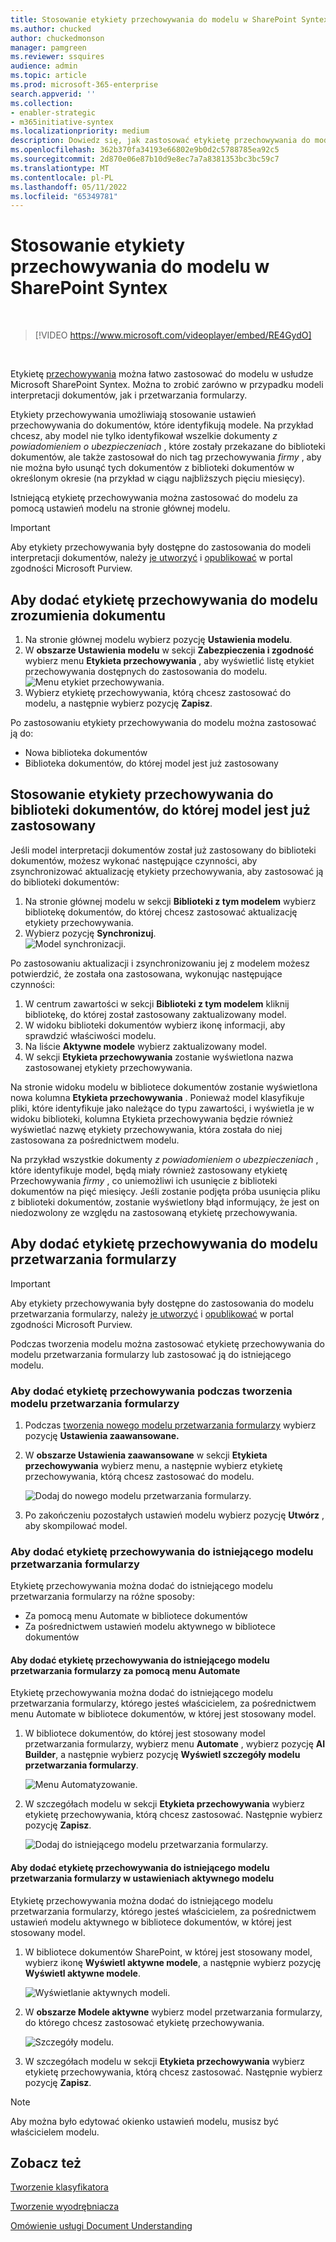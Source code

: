 ```yaml
---
title: Stosowanie etykiety przechowywania do modelu w SharePoint Syntex
ms.author: chucked
author: chuckedmonson
manager: pamgreen
ms.reviewer: ssquires
audience: admin
ms.topic: article
ms.prod: microsoft-365-enterprise
search.appverid: ''
ms.collection:
- enabler-strategic
- m365initiative-syntex
ms.localizationpriority: medium
description: Dowiedz się, jak zastosować etykietę przechowywania do modelu w SharePoint Syntex.
ms.openlocfilehash: 362b370fa34193e66802e9b0d2c5788785ea92c5
ms.sourcegitcommit: 2d870e06e87b10d9e8ec7a7a8381353bc3bc59c7
ms.translationtype: MT
ms.contentlocale: pl-PL
ms.lasthandoff: 05/11/2022
ms.locfileid: "65349781"
---
```

# <a name="apply-a-retention-label-to-a-model-in-sharepoint-syntex"></a>Stosowanie etykiety przechowywania do modelu w SharePoint Syntex

</br>

> [!VIDEO https://www.microsoft.com/videoplayer/embed/RE4GydO]  

</br>

Etykietę [przechowywania](../compliance/retention.md) można łatwo zastosować do modelu w usłudze Microsoft SharePoint Syntex. Można to zrobić zarówno w przypadku modeli interpretacji dokumentów, jak i przetwarzania formularzy.

Etykiety przechowywania umożliwiają stosowanie ustawień przechowywania do dokumentów, które identyfikują modele.  Na przykład chcesz, aby model nie tylko identyfikował wszelkie dokumenty *z powiadomieniem o ubezpieczeniach* , które zostały przekazane do biblioteki dokumentów, ale także zastosował do nich tag przechowywania *firmy* , aby nie można było usunąć tych dokumentów z biblioteki dokumentów w określonym okresie (na przykład w ciągu najbliższych pięciu miesięcy).

Istniejącą etykietę przechowywania można zastosować do modelu za pomocą ustawień modelu na stronie głównej modelu. 

> [!Important]
> Aby etykiety przechowywania były dostępne do zastosowania do modeli interpretacji dokumentów, należy [je utworzyć](../compliance/file-plan-manager.md#create-retention-labels) i [opublikować](../compliance/create-apply-retention-labels.md#how-to-publish-retention-labels) w portal zgodności Microsoft Purview.

## <a name="to-add-a-retention-label-to-a-document-understanding-model"></a>Aby dodać etykietę przechowywania do modelu zrozumienia dokumentu

1. Na stronie głównej modelu wybierz pozycję **Ustawienia modelu**.</br>
2. W **obszarze Ustawienia modelu** w sekcji **Zabezpieczenia i zgodność** wybierz menu **Etykieta przechowywania** , aby wyświetlić listę etykiet przechowywania dostępnych do zastosowania do modelu.</br>
 ![Menu etykiet przechowywania.](../media/content-understanding/retention-labels-menu.png)</br> 
3. Wybierz etykietę przechowywania, którą chcesz zastosować do modelu, a następnie wybierz pozycję **Zapisz**.</br>

Po zastosowaniu etykiety przechowywania do modelu można zastosować ją do:
- Nowa biblioteka dokumentów
- Biblioteka dokumentów, do której model jest już zastosowany
 
## <a name="apply-the-retention-label-to-a-document-library-to-which-the-model-is-already-applied"></a>Stosowanie etykiety przechowywania do biblioteki dokumentów, do której model jest już zastosowany

Jeśli model interpretacji dokumentów został już zastosowany do biblioteki dokumentów, możesz wykonać następujące czynności, aby zsynchronizować aktualizację etykiety przechowywania, aby zastosować ją do biblioteki dokumentów:</br>

1. Na stronie głównej modelu w sekcji **Biblioteki z tym modelem** wybierz bibliotekę dokumentów, do której chcesz zastosować aktualizację etykiety przechowywania. </br> 
2. Wybierz pozycję **Synchronizuj**. </br>
 ![Model synchronizacji.](../media/content-understanding/sync-model.png)</br> 


Po zastosowaniu aktualizacji i zsynchronizowaniu jej z modelem możesz potwierdzić, że została ona zastosowana, wykonując następujące czynności:

1. W centrum zawartości w sekcji **Biblioteki z tym modelem** kliknij bibliotekę, do której został zastosowany zaktualizowany model. </br>
2. W widoku biblioteki dokumentów wybierz ikonę informacji, aby sprawdzić właściwości modelu.</br>  
3. Na liście **Aktywne modele** wybierz zaktualizowany model.</br>
4. W sekcji **Etykieta przechowywania** zostanie wyświetlona nazwa zastosowanej etykiety przechowywania.</br>


Na stronie widoku modelu w bibliotece dokumentów zostanie wyświetlona nowa kolumna **Etykieta przechowywania** .  Ponieważ model klasyfikuje pliki, które identyfikuje jako należące do typu zawartości, i wyświetla je w widoku biblioteki, kolumna Etykieta przechowywania będzie również wyświetlać nazwę etykiety przechowywania, która została do niej zastosowana za pośrednictwem modelu.


Na przykład wszystkie dokumenty *z powiadomieniem o ubezpieczeniach* , które identyfikuje model, będą miały również zastosowany etykietę Przechowywania *firmy* , co uniemożliwi ich usunięcie z biblioteki dokumentów na pięć miesięcy. Jeśli zostanie podjęta próba usunięcia pliku z biblioteki dokumentów, zostanie wyświetlony błąd informujący, że jest on niedozwolony ze względu na zastosowaną etykietę przechowywania.

## <a name="to-add-a-retention-label-to-a-form-processing-model"></a>Aby dodać etykietę przechowywania do modelu przetwarzania formularzy

> [!Important]
> Aby etykiety przechowywania były dostępne do zastosowania do modelu przetwarzania formularzy, należy [je utworzyć](../compliance/file-plan-manager.md#create-retention-labels) i [opublikować](../compliance/create-apply-retention-labels.md#how-to-publish-retention-labels) w portal zgodności Microsoft Purview.

Podczas tworzenia modelu można zastosować etykietę przechowywania do modelu przetwarzania formularzy lub zastosować ją do istniejącego modelu.

### <a name="to-add-a-retention-label-when-you-create-a-form-processing-model"></a>Aby dodać etykietę przechowywania podczas tworzenia modelu przetwarzania formularzy

1. Podczas [tworzenia nowego modelu przetwarzania formularzy](./create-a-form-processing-model.md) wybierz pozycję <b>Ustawienia zaawansowane.</b>
2. W <b>obszarze Ustawienia zaawansowane</b> w sekcji <b>Etykieta przechowywania</b> wybierz menu, a następnie wybierz etykietę przechowywania, którą chcesz zastosować do modelu.</b>

 
     ![Dodaj do nowego modelu przetwarzania formularzy.](../media/content-understanding/retention-label-forms.png)</br>

3.  Po zakończeniu pozostałych ustawień modelu wybierz pozycję <b>Utwórz</b> , aby skompilować model.

### <a name="to-add-a-retention-label-to-an-existing-form-processing-model"></a>Aby dodać etykietę przechowywania do istniejącego modelu przetwarzania formularzy

Etykietę przechowywania można dodać do istniejącego modelu przetwarzania formularzy na różne sposoby:
- Za pomocą menu Automate w bibliotece dokumentów
- Za pośrednictwem ustawień modelu aktywnego w bibliotece dokumentów 


#### <a name="to-add-a-retention-label-to-an-existing-form-processing-model-through-the-automate-menu"></a>Aby dodać etykietę przechowywania do istniejącego modelu przetwarzania formularzy za pomocą menu Automate

Etykietę przechowywania można dodać do istniejącego modelu przetwarzania formularzy, którego jesteś właścicielem, za pośrednictwem menu Automate w bibliotece dokumentów, w której jest stosowany model.


1. W bibliotece dokumentów, do której jest stosowany model przetwarzania formularzy, wybierz menu <b>Automate</b> , wybierz pozycję <b>AI Builder</b>, a następnie wybierz pozycję <b>Wyświetl szczegóły modelu przetwarzania formularzy</b>.

   ![Menu Automatyzowanie.](../media/content-understanding/automate-menu.png)</br>

2. W szczegółach modelu w sekcji <b>Etykieta przechowywania</b> wybierz etykietę przechowywania, którą chcesz zastosować.  Następnie wybierz pozycję <b>Zapisz</b>.

     ![Dodaj do istniejącego modelu przetwarzania formularzy.](../media/content-understanding/retention-label-model-details.png)</br> 

#### <a name="to-add-a-retention-label-to-an-existing-form-processing-model-in-the-active-model-settings"></a>Aby dodać etykietę przechowywania do istniejącego modelu przetwarzania formularzy w ustawieniach aktywnego modelu

Etykietę przechowywania można dodać do istniejącego modelu przetwarzania formularzy, którego jesteś właścicielem, za pośrednictwem ustawień modelu aktywnego w bibliotece dokumentów, w której jest stosowany model.

1. W bibliotece dokumentów SharePoint, w której jest stosowany model, wybierz ikonę <b>Wyświetl aktywne modele</b>, a następnie wybierz pozycję <b>Wyświetl aktywne modele</b>.</b>

   ![Wyświetlanie aktywnych modeli.](../media/content-understanding/info-du.png)</br> 

2. W <b>obszarze Modele aktywne</b> wybierz model przetwarzania formularzy, do którego chcesz zastosować etykietę przechowywania.

     ![Szczegóły modelu.](../media/content-understanding/retention-label-model-details.png)</br> 


3. W szczegółach modelu w sekcji <b>Etykieta przechowywania</b> wybierz etykietę przechowywania, którą chcesz zastosować.  Następnie wybierz pozycję <b>Zapisz</b>.

> [!NOTE]
> Aby można było edytować okienko ustawień modelu, musisz być właścicielem modelu. 


## <a name="see-also"></a>Zobacz też

[Tworzenie klasyfikatora](create-a-classifier.md)

[Tworzenie wyodrębniacza](create-an-extractor.md)

[Omówienie usługi Document Understanding](document-understanding-overview.md)
